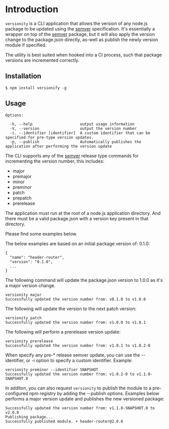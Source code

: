 Introduction
====================

`versionity` is a CLI application that allows the version of any node.js package to be updated using the [semver](http://semver.org) specification.
 It's essentially a wrapper on top of the [semver](https://github.com/npm/node-semver) package, but it will also apply the version change to the package.json directly, as-well as publish the newly version module if specified.
  
 The utility is best suited when hooked into a CI process, such that package versions are incremented correctly.
 

Installation
------------

    $ npm install versionify -g

Usage
-----------


    Options:
    
      -h, --help                     output usage information
      -V, --version                  output the version number
      -i. --identifier [identifier]  A custom identifier that can be specified for pre-type version updates.
      -p, --publish                  Automatically publishes the application after performing the version update



The CLI supports any of the [semver](https://github.com/npm/node-semver) release type commands for incrementing the version number, this includes:

+ major
+ premajor
+ minor
+ preminor
+ patch
+ prepatch
+ prerelease


The application must run at the root of a node.js application directory. And there must be a valid package.json with a version key present in that directory.

Please find some examples below.

The below examples are based on an initial package version of: 0.1.0:

    {
      "name": "header-router",
      "version": "0.1.0",
      ...
    }



The following command will update the package.json version to 1.0.0 as it's a major version change.

    versionity major
    Successfully updated the version number from: v0.1.0 to v1.0.0
    
The following will update the version to the next patch version:

    versionity patch
    Successfully updated the version number from: v1.0.0 to v1.0.1
    
The following will perform a prerelease version update:

    versionity prerelease
    Successfully updated the version number from: v1.0.1 to v1.0.2-0
    
When specify any pre-* release semver update, you can use the --identifier, or -i option to specify a custom identifier. Example:

    versionity preminor --identifier SNAPSHOT
    Successfully updated the version number from: v1.0.2-0 to v1.1.0-SNAPSHOT.0
    
In additon, you can also request `versionity` to publish the module to a pre-configured npm registry by adding the --publish options. Examples below performs a major version update and publishes the new versioned package:

    Successfully updated the version number from: v1.1.0-SNAPSHOT.0 to v2.0.0
    Publishing package...
    Successfully published module. + header-router@2.0.0
    
    
    
    
    


